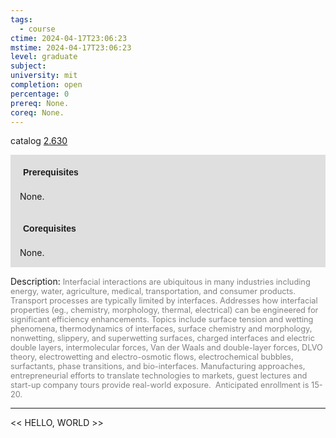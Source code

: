 ```yaml
---
tags:
  - course
ctime: 2024-04-17T23:06:23
mstime: 2024-04-17T23:06:23
level: graduate
subject: 
university: mit
completion: open
percentage: 0
prereq: None.
coreq: None.
---
```


catalog [2.630](http://student.mit.edu/catalog/m2b.html#2.630)

<span style="display: block; padding: 15px; background-color: rgb(100, 100, 100, 0.2);"><font id="m_prereq1894_0" style="display: block; font-family: Arial, sans-serif; font-weight: bold; padding: 5px">Prerequisites</font><br><span id="prereq1894_0">None.</span></span>
<span style="display: block; padding: 15px; background-color: rgb(100, 100, 100, 0.2);"><font id="m_coreq1894_0" style="display: block; font-family: Arial, sans-serif; font-weight: bold; padding: 5px">Corequisites</font><br><span id="coreq1894_0">None.</span></span>

<font style="">Description:</font>
<font style="color: grey; font-size: 0.8rem;">Interfacial interactions are ubiquitous in many industries including energy, water, agriculture, medical, transportation, and consumer products. Transport processes are typically limited by interfaces. Addresses how interfacial properties (eg., chemistry, morphology, thermal, electrical) can be engineered for significant efficiency enhancements. Topics include surface tension and wetting phenomena, thermodynamics of interfaces, surface chemistry and morphology, nonwetting, slippery, and superwetting surfaces, charged interfaces and electric double layers, intermolecular forces, Van der Waals and double-layer forces, DLVO theory, electrowetting and electro-osmotic flows, electrochemical bubbles, surfactants, phase transitions, and bio-interfaces. Manufacturing approaches, entrepreneurial efforts to translate technologies to markets, guest lectures and start-up company tours provide real-world exposure.  Anticipated enrollment is 15-20.</font>



---

<< HELLO, WORLD >>
